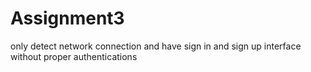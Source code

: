 # Assignment3
only detect network connection and have sign in and sign up interface without proper authentications

